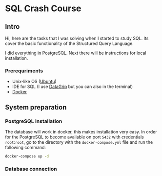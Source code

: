 # SQL Crash Course

## Intro

Hi, here are the tasks that I was solving when I started to study SQL. Its cover the basic functionality of the  Structured Query Language. 

I did everything in PostgreSQL. Next there will be instructions for local installation.

### Prerequriments

-  Unix-like OS ([Ubuntu](https://ubuntu.com/))
- IDE for SQL (I use [DataGrip](https://www.jetbrains.com/datagrip/) but you can also in the terminal)
- [Docker](https://www.docker.com/)

## System preparation

### PostgreSQL installation

The database will work in docker, this makes installation very easy. In order for the PostgreSQL to become available on port `5432` with credentials `root`:`root`, go to the directory with the `docker-compose.yml` file and run the following command:

``` bash
docker-compose up -d
```

  ### Database connection



